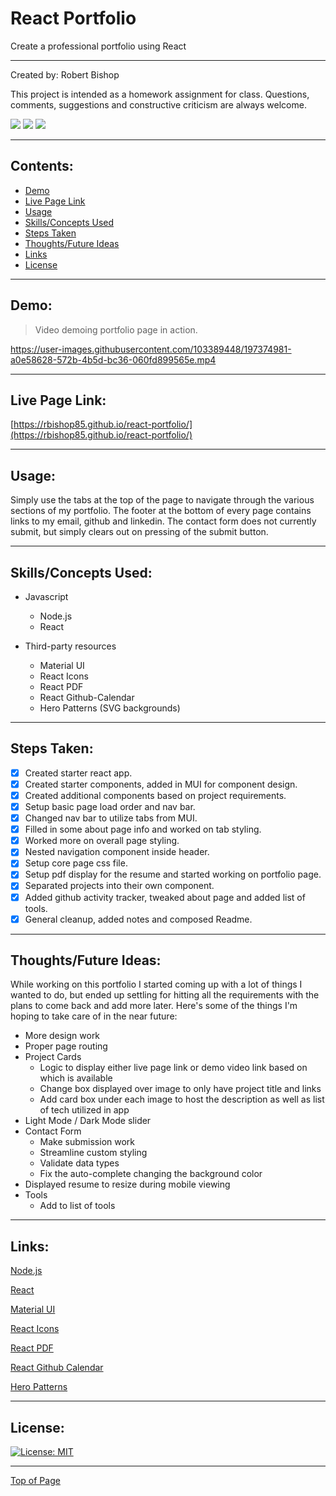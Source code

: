 # React Portfolio

Create a professional portfolio using React

---

Created by: Robert Bishop

This project is intended as a homework assignment for class.  Questions, comments, suggestions and constructive criticism are always welcome.

<a href="mailto: rbishop85@gmail.com"><img src="https://img.shields.io/badge/Gmail-D14836?style=for-the-badge&logo=gmail&logoColor=white"></a>
<a href="https://github.com/rbishop85" target="_blank"><img src="	https://img.shields.io/badge/GitHub-100000?style=for-the-badge&logo=github&logoColor=white"></a>
<a href="https://www.linkedin.com/in/robert-m-bishop/" target="_blank"><img src="https://img.shields.io/badge/LinkedIn-0077B5?style=for-the-badge&logo=linkedin&logoColor=white"></a>

---

## Contents:
* [Demo](#demo)
* [Live Page Link](#live-page-link)
* [Usage](#usage)
* [Skills/Concepts Used](#skillsconcepts-used)
* [Steps Taken](#steps-taken)
* [Thoughts/Future Ideas](#thoughtsfuture-ideas)
* [Links](#links)
* [License](#license)

---

## Demo:

> Video demoing portfolio page in action.

https://user-images.githubusercontent.com/103389448/197374981-a0e58628-572b-4b5d-bc36-060fd899565e.mp4

---

## Live Page Link:

[https://rbishop85.github.io/react-portfolio/](https://rbishop85.github.io/react-portfolio/)

---

## Usage:

Simply use the tabs at the top of the page to navigate through the various sections of my portfolio.  The footer at the bottom of every page contains links to my email, github and linkedin.  The contact form does not currently submit, but simply clears out on pressing of the submit button.

---

## Skills/Concepts Used:

* Javascript
  - Node.js
  - React

* Third-party resources
  - Material UI
  - React Icons
  - React PDF
  - React Github-Calendar
  - Hero Patterns (SVG backgrounds)

---

## Steps Taken:

- [x] Created starter react app.
- [x] Created starter components, added in MUI for component design.
- [x] Created additional components based on project requirements.
- [x] Setup basic page load order and nav bar.
- [x] Changed nav bar to utilize tabs from MUI.
- [x] Filled in some about page info and worked on tab styling.
- [x] Worked more on overall page styling.
- [x] Nested navigation component inside header.
- [x] Setup core page css file.
- [x] Setup pdf display for the resume and started working on portfolio page.
- [x] Separated projects into their own component.
- [x] Added github activity tracker, tweaked about page and added list of tools.
- [x] General cleanup, added notes and composed Readme.

---

## Thoughts/Future Ideas:

While working on this portfolio I started coming up with a lot of things I wanted to do, but ended up settling for hitting all the requirements with the plans to come back and add more later. Here's some of the things I'm hoping to take care of in the near future:
- More design work
- Proper page routing
- Project Cards
    - Logic to display either live page link or demo video link based on which is available
    - Change box displayed over image to only have project title and links
    - Add card box under each image to host the description as well as list of tech utilized in app
- Light Mode / Dark Mode slider
- Contact Form
    - Make submission work
    - Streamline custom styling
    - Validate data types
    - Fix the auto-complete changing the background color
- Displayed resume to resize during mobile viewing
- Tools
    - Add to list of tools

---

## Links:

<a href="https://nodejs.org/en/" target="_blank">Node.js</a>

<a href="https://reactjs.org/" target="_blank">React</a>

<a href="https://mui.com/" target="_blank">Material UI</a>

<a href="https://www.npmjs.com/package/react-icons" target="_blank">React Icons</a>

<a href="https://www.npmjs.com/package/react-pdf" target="_blank">React PDF</a>

<a href="https://www.npmjs.com/package/react-github-calendar" target="_blank">React Github Calendar</a>

<a href="https://heropatterns.com/" target="_blank">Hero Patterns</a>

---

## License:


[![License: MIT](https://img.shields.io/badge/License-MIT-yellow.svg)](https://opensource.org/licenses/MIT)

---

[Top of Page](#employee-tracker)
